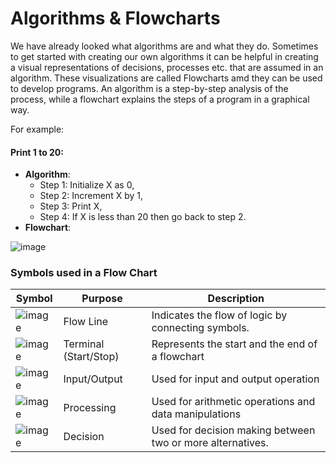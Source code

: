 # Algorithms & Flowcharts

We have already looked what algorithms are and what they do. Sometimes to get started with creating our own algorithms it can be helpful in creating a visual representations of 
decisions, processes etc. that are assumed in an algorithm. These visualizations are called Flowcharts amd they can be used to develop programs. 
An algorithm is a step-by-step analysis of the process, while a flowchart explains the steps of a program in a graphical way.


For example: 
#### Print 1 to 20:
- **Algorithm**:
  - Step 1: Initialize X as 0,
  - Step 2: Increment X by 1,
  - Step 3: Print X,
  - Step 4: If X is less than 20 then go back to step 2.
- **Flowchart**:

![image](https://user-images.githubusercontent.com/70717743/156026164-76723854-870e-465a-ba3a-811b592d5990.png)


### Symbols used in a Flow Chart

| Symbol | Purpose | Description |
| --------------- | --------------- | --------------- |
| ![image](https://user-images.githubusercontent.com/70717743/156036619-57352f3f-a541-4610-8ed6-3beb76bffea3.png) | Flow Line | Indicates the flow of logic by connecting symbols. |
| ![image](https://user-images.githubusercontent.com/70717743/156036746-871bb404-7a33-4349-a680-7c1d1eee20f3.png) | Terminal (Start/Stop) | Represents the start and the end of a flowchart |
| ![image](https://user-images.githubusercontent.com/70717743/156036771-e313e817-cde8-485d-8be7-200b64303544.png) | Input/Output | Used for input and output operation |
| ![image](https://user-images.githubusercontent.com/70717743/156036836-3673de41-0f4c-446d-a50d-dc5ecd36d23a.png) | Processing | Used for arithmetic operations and data manipulations |
| ![image](https://user-images.githubusercontent.com/70717743/156036863-e9f2cef4-2275-45ab-a574-c4867bc7a8ec.png) | Decision | Used for decision making between two or more alternatives. |
